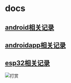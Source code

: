 # docs

## [android相关记录](https://github.com/hcly/docs/tree/master/android)

## [androidapp相关记录](https://github.com/hcly/docs/tree/master/androidapp)

## [esp32相关记录](https://github.com/hcly/docs/tree/master/esp32)

![打赏](https://github.com/hcly/pics/blob/master/zhifu.png)
